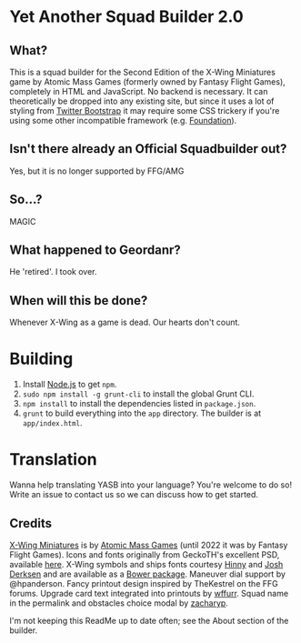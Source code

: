 Yet Another Squad Builder 2.0
=============================

What?
-----
This is a squad builder for the Second Edition of the X-Wing Miniatures game by Atomic Mass Games (formerly owned by Fantasy Flight Games), completely in HTML and JavaScript.  No backend is necessary.
It can theoretically be dropped into any existing site, but since it uses a lot of styling from [Twitter Bootstrap](http://twitter.github.com/bootstrap/) it may require some CSS trickery if you're using some other incompatible framework (e.g. [Foundation](http://foundation.zurb.com)).

Isn't there already an Official Squadbuilder out?
----------------------------------------------------
Yes, but it is no longer supported by FFG/AMG

So...?
------
MAGIC

What happened to Geordanr?
-----------------------
He 'retired'. I took over.

When will this be done?
-----------------------
Whenever X-Wing as a game is dead. Our hearts don't count.

Building
========

1. Install [Node.js](http://nodejs.org/) to get `npm`.
2. `sudo npm install -g grunt-cli` to install the global Grunt CLI.
3. `npm install` to install the dependencies listed in `package.json`.
4. `grunt` to build everything into the `app` directory.  The builder is at `app/index.html`.

Translation
===========

Wanna help translating YASB into your language? You're welcome to do so! Write an issue to contact us so we can discuss how to get started. 

Credits
-------
[X-Wing Miniatures](https://www.atomicmassgames.com/xwing-documents) is by [Atomic Mass Games](https://www.atomicmassgames.com/) (until 2022 it was by Fantasy Flight Games). 
Icons and fonts originally from GeckoTH's excellent PSD, available [here](http://www.afewmaneuvers.com/topic/122-hi-res-photoshop-templates/).
X-Wing symbols and ships fonts courtesy [Hinny](https://github.com/Hinny) and [Josh Derksen](https://github.com/armoredgear7) and are available as a [Bower package](https://github.com/geordanr/xwing-miniatures-font).
Maneuver dial support by @hpanderson.
Fancy printout design inspired by TheKestrel on the FFG forums.
Upgrade card text integrated into printouts by [wffurr](https://github.com/wffurr).
Squad name in the permalink and obstacles choice modal by [zacharyp](https://github.com/zacharyp).

I'm not keeping this ReadMe up to date often; see the About section of the builder.

